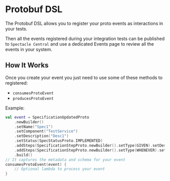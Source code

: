 [//]: # ( {{ title: Protobuf DSL }} {{ tags: DSL, Interactions, Events }} {{ features: Interactions, Events  }} )

[//]: # ( {{ team: Spectacle Docs Writers }} )

# Protobuf DSL

The Protobuf DSL allows you to register your proto events as interactions in your tests.

Then all the events registered during your integration tests can be published to `Spectacle Central` and use a dedicated Events page to review all the
events in your system.

## How It Works

Once you create your event you just need to use some of these methods to registered:

* `consumesProtoEvent`
* `producesProtoEvent`

Example:

```kotlin
val event = SpecificationUpdatedProto
    .newBuilder()
    .setName("Spec1")
    .setComponent("TestService")
    .setDescription("Desc1")
    .setStatus(SpecStatusProto.IMPLEMENTED)
    .addSteps(SpecificationStepProto.newBuilder().setType(GIVEN).setDescription("step1").setIndex(1))
    .addSteps(SpecificationStepProto.newBuilder().setType(WHENEVER).setDescription("step2").setIndex(2))
    .build()
// It captures the metadata and schema for your event
consumesProtoEvent(event) {
    // Optional lambda to process your event
}
```
